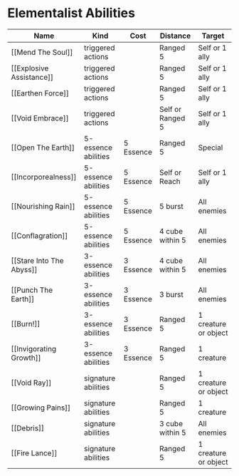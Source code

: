 # Elementalist Abilities

| Name                 | Kind                | Cost      | Distance         | Target               |
| -------------------- | ------------------- | --------- | ---------------- | -------------------- |
| [[Mend The Soul]]        | triggered actions   |           | Ranged 5         | Self or 1 ally       |
| [[Explosive Assistance]] | triggered actions   |           | Ranged 5         | Self or 1 ally       |
| [[Earthen Force]]        | triggered actions   |           | Ranged 5         | Self or 1 ally       |
| [[Void Embrace]]         | triggered actions   |           | Self or Ranged 5 | Self or 1 ally       |
| [[Open The Earth]]       | 5-essence abilities | 5 Essence | Ranged 5         | Special              |
| [[Incorporealness]]      | 5-essence abilities | 5 Essence | Self or Reach    | Self or 1 ally       |
| [[Nourishing Rain]]      | 5-essence abilities | 5 Essence | 5 burst          | All enemies          |
| [[Conflagration]]        | 5-essence abilities | 5 Essence | 4 cube within 5  | All enemies          |
| [[Stare Into The Abyss]] | 3-essence abilities | 3 Essence | 4 cube within 5  | All enemies          |
| [[Punch The Earth]]      | 3-essence abilities | 3 Essence | 3 burst          | All enemies          |
| [[Burn!]]                | 3-essence abilities | 3 Essence | Ranged 5         | 1 creature or object |
| [[Invigorating Growth]]  | 3-essence abilities | 3 Essence | Ranged 5         | 1 creature           |
| [[Void Ray]]             | signature abilities |           | Ranged 5         | 1 creature or object |
| [[Growing Pains]]        | signature abilities |           | Ranged 5         | 1 creature           |
| [[Debris]]               | signature abilities |           | 3 cube within 5  | All enemies          |
| [[Fire Lance]]           | signature abilities |           | Ranged 5         | 1 creature or object |
